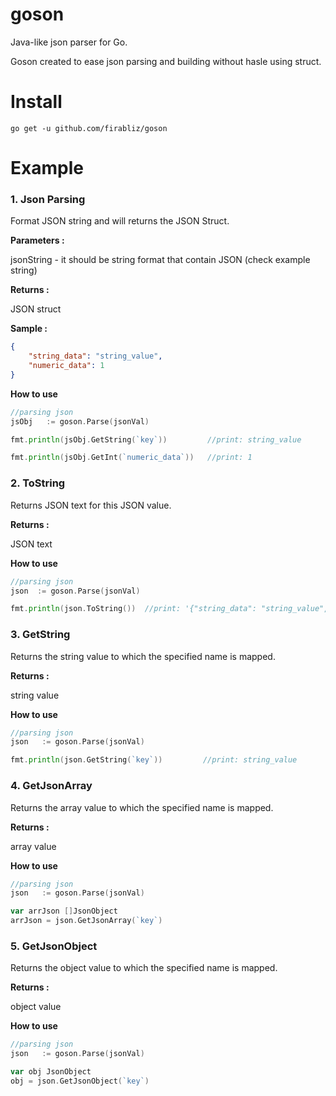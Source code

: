# goson
Java-like json parser for Go.

Goson created to ease json parsing and building without hasle using struct.

# Install

```
go get -u github.com/firabliz/goson

```

# Example

### 1. Json Parsing

Format JSON string and will returns the JSON Struct.

**Parameters :**

jsonString - it should be string format that contain JSON (check example string)

**Returns :**

JSON struct

**Sample :**
```json
{
	"string_data": "string_value",
	"numeric_data": 1
}
```
**How to use**
```go
//parsing json
jsObj   := goson.Parse(jsonVal)

fmt.println(jsObj.GetString(`key`))         //print: string_value

fmt.println(jsObj.GetInt(`numeric_data`))   //print: 1

```


### 2. ToString

Returns JSON text for this JSON value.

**Returns :**

JSON text

**How to use**

```go
//parsing json
json  := goson.Parse(jsonVal)

fmt.println(json.ToString())  //print: '{"string_data": "string_value","numeric_data": 1}'
```

### 3. GetString

Returns the string value to which the specified name is mapped.

**Returns :**

string value

**How to use**

```go
//parsing json
json   := goson.Parse(jsonVal)

fmt.println(json.GetString(`key`))         //print: string_value
```


### 4. GetJsonArray

Returns the array value to which the specified name is mapped.

**Returns :**

array value

**How to use**

```go
//parsing json
json   := goson.Parse(jsonVal)

var arrJson []JsonObject
arrJson = json.GetJsonArray(`key`)

```

### 5. GetJsonObject

Returns the object value to which the specified name is mapped.

**Returns :**

object value

**How to use**

```go
//parsing json
json   := goson.Parse(jsonVal)

var obj JsonObject
obj = json.GetJsonObject(`key`)

```



